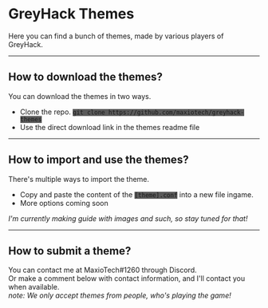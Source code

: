 # GreyHack Themes
Here you can find a bunch of themes, made by various players of GreyHack.
<hr>

## How to download the themes?
You can download the themes in two ways.
<ul>
  <li>Clone the repo. <code style="background-color:#5a5a5a">git clone https://github.com/maxiotech/greyhack-themes</code></li>
  <li>Use the direct download link in the themes readme file</li>
</ul>
<hr>

## How to import and use the themes?
There's multiple ways to import the theme.
<ul>
  <li>Copy and paste the content of the <code style="background-color:#5a5a5a">[theme].conf</code> into a new file ingame.</li>
  <li>More options coming soon</li>
</ul>
<i>I'm currently making guide with images and such, so stay tuned for that!</i>
<hr>

## How to submit a theme?
You can contact me at MaxioTech#1260 through Discord.<br>
Or make a comment below with contact information, and I'll contact you when available.<br>
<i>note: We only accept themes from people, who's playing the game!</i>
